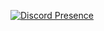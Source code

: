 [![Discord Presence](https://lanyard.cnrad.dev/api/1174808632962056296)](https://discord.com/users/1174808632962056296)
